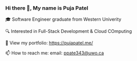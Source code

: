 ### Hi there 👋, My name is Puja Patel 

🎓 Software Engineer graduate from Western Univerity 

🔍 Interested in Full-Stack Development & Cloud COmputing

🤙 View my portfolio: https://pujapatel.me/

📫 How to reach me: email: ppate343@uwo.ca 


